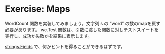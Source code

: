 Exercise: Maps
==============

WordCount 関数を実装してみましょう。文字列 s の “word” の数のmapを戻す必要があります。 wc.Test 関数は、引数に渡した関数に対しテストスイートを実行し、成功か失敗かを結果に表示します。

[strings.Fields](http://golang.org/pkg/strings/#Fields) で、何かヒントを得ることができるはずです。
